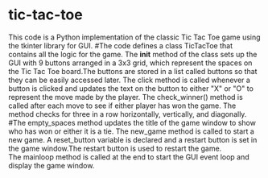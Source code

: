 # tic-tac-toe
This code is a Python implementation of the classic Tic Tac Toe game using the tkinter library for GUI.
#The code defines a class TicTacToe that contains all the logic for the game. The __init__ method of the 
class sets up the GUI with 9 buttons arranged in a 3x3 grid, which represent the spaces on the Tic Tac Toe board.The buttons are stored in a list called buttons so that they can be easily accessed later.
The click method is called whenever a button is clicked and updates the text on the button to either
 "X" or "O" to represent the move made by the player. The check_winner() method is called after each move
 to see if either player has won the game. The method checks for three in a row horizontally, 
vertically, and diagonally. 
#The empty_spaces method updates the title of the game window to show who has won or either it is a tie.
The new_game method is called to start a new game.
A reset_button variable is declared and a restart button is set in the game window.The restart button is used to restart the game.  
The mainloop method is called at the end to start the GUI event loop and display the game window.

